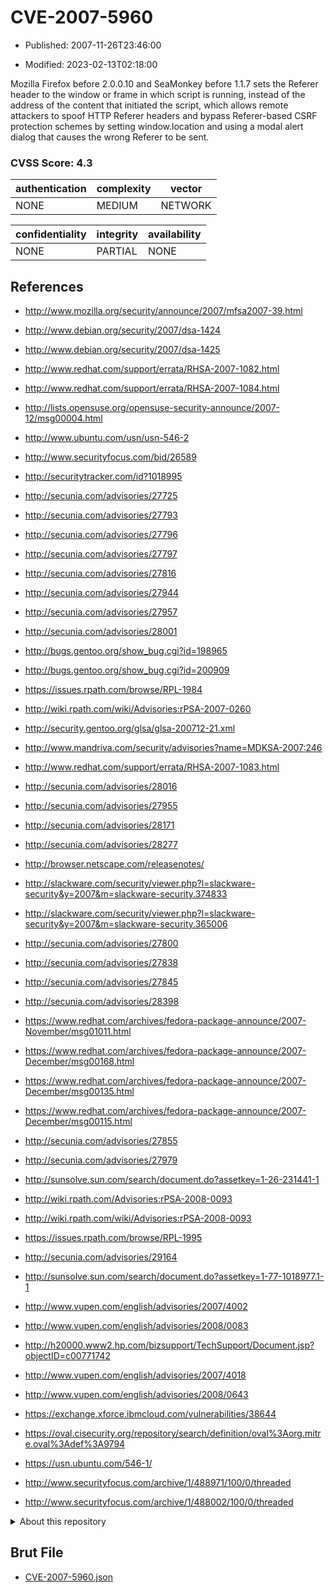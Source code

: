 # CVE-2007-5960

- Published: 2007-11-26T23:46:00

- Modified: 2023-02-13T02:18:00

Mozilla Firefox before 2.0.0.10 and SeaMonkey before 1.1.7 sets the Referer header to the window or frame in which script is running, instead of the address of the content that initiated the script, which allows remote attackers to spoof HTTP Referer headers and bypass Referer-based CSRF protection schemes by setting window.location and using a modal alert dialog that causes the wrong Referer to be sent.

### CVSS Score: **4.3**

| authentication | complexity | vector |
| --- | --- | --- |
| NONE | MEDIUM | NETWORK |

| confidentiality | integrity | availability |
| --- | --- | --- |
| NONE | PARTIAL | NONE |

## References

* http://www.mozilla.org/security/announce/2007/mfsa2007-39.html

* http://www.debian.org/security/2007/dsa-1424

* http://www.debian.org/security/2007/dsa-1425

* http://www.redhat.com/support/errata/RHSA-2007-1082.html

* http://www.redhat.com/support/errata/RHSA-2007-1084.html

* http://lists.opensuse.org/opensuse-security-announce/2007-12/msg00004.html

* http://www.ubuntu.com/usn/usn-546-2

* http://www.securityfocus.com/bid/26589

* http://securitytracker.com/id?1018995

* http://secunia.com/advisories/27725

* http://secunia.com/advisories/27793

* http://secunia.com/advisories/27796

* http://secunia.com/advisories/27797

* http://secunia.com/advisories/27816

* http://secunia.com/advisories/27944

* http://secunia.com/advisories/27957

* http://secunia.com/advisories/28001

* http://bugs.gentoo.org/show_bug.cgi?id=198965

* http://bugs.gentoo.org/show_bug.cgi?id=200909

* https://issues.rpath.com/browse/RPL-1984

* http://wiki.rpath.com/wiki/Advisories:rPSA-2007-0260

* http://security.gentoo.org/glsa/glsa-200712-21.xml

* http://www.mandriva.com/security/advisories?name=MDKSA-2007:246

* http://www.redhat.com/support/errata/RHSA-2007-1083.html

* http://secunia.com/advisories/28016

* http://secunia.com/advisories/27955

* http://secunia.com/advisories/28171

* http://secunia.com/advisories/28277

* http://browser.netscape.com/releasenotes/

* http://slackware.com/security/viewer.php?l=slackware-security&y=2007&m=slackware-security.374833

* http://slackware.com/security/viewer.php?l=slackware-security&y=2007&m=slackware-security.365006

* http://secunia.com/advisories/27800

* http://secunia.com/advisories/27838

* http://secunia.com/advisories/27845

* http://secunia.com/advisories/28398

* https://www.redhat.com/archives/fedora-package-announce/2007-November/msg01011.html

* https://www.redhat.com/archives/fedora-package-announce/2007-December/msg00168.html

* https://www.redhat.com/archives/fedora-package-announce/2007-December/msg00135.html

* https://www.redhat.com/archives/fedora-package-announce/2007-December/msg00115.html

* http://secunia.com/advisories/27855

* http://secunia.com/advisories/27979

* http://sunsolve.sun.com/search/document.do?assetkey=1-26-231441-1

* http://wiki.rpath.com/Advisories:rPSA-2008-0093

* http://wiki.rpath.com/wiki/Advisories:rPSA-2008-0093

* https://issues.rpath.com/browse/RPL-1995

* http://secunia.com/advisories/29164

* http://sunsolve.sun.com/search/document.do?assetkey=1-77-1018977.1-1

* http://www.vupen.com/english/advisories/2007/4002

* http://www.vupen.com/english/advisories/2008/0083

* http://h20000.www2.hp.com/bizsupport/TechSupport/Document.jsp?objectID=c00771742

* http://www.vupen.com/english/advisories/2007/4018

* http://www.vupen.com/english/advisories/2008/0643

* https://exchange.xforce.ibmcloud.com/vulnerabilities/38644

* https://oval.cisecurity.org/repository/search/definition/oval%3Aorg.mitre.oval%3Adef%3A9794

* https://usn.ubuntu.com/546-1/

* http://www.securityfocus.com/archive/1/488971/100/0/threaded

* http://www.securityfocus.com/archive/1/488002/100/0/threaded

<details>
<summary>About this repository</summary> 

  This repository is part of the project [Live Hack CVE](https://github.com/Live-Hack-CVE). Main website can be found [www.live-hack.org](https://www.live-hack.org) 
  
  Made by [Sn0wAlice](https://github.com/Sn0wAlice) for the people that care about security and need to have a feed of the latest CVEs. Hope you enjoy it, don't forget to star the repo and follow me on [Twitter](https://twitter.com/Sn0wAlice) and [Github](https://github.com/Sn0wAlice). And that is my [personnal website](https://www.alice-snow.me/)

  - [Home Page](https://github.com/Live-Hack-CVE)
  - [Framework](https://github.com/Live-Hack-CVE/cve-framework)
  - [CVE database](https://github.com/Live-Hack-CVE/full_database)
  - [Changelog](https://github.com/Live-Hack-CVE/Changelog)
</details>

## Brut File

* [CVE-2007-5960.json](https://raw.githubusercontent.com/Live-Hack-CVE/full_database/main/cves/2007/CVE-2007-5960.json)

